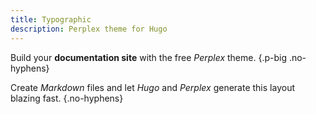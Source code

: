 ```yaml
---
title: Typographic
description: Perplex theme for Hugo
---
```

Build your **documentation site** with the free _Perplex_ theme.
{.p-big .no-hyphens}

Create _Markdown_ files and let _Hugo_ and _Perplex_ generate this layout blazing fast.
{.no-hyphens}


